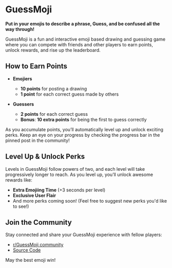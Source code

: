# GuessMoji

**Put in your emojis to describe a phrase, Guess, and be confused all the way through!**

GuessMoji is a fun and interactive emoji based drawing and guessing game where you can compete with friends and other players to earn points, unlock rewards, and rise up the leaderboard.

## How to Earn Points

- **Emojiers**

  - **10 points** for posting a drawing
  - **1 point** for each correct guess made by others

- **Guessers**
  - **2 points** for each correct guess
  - **Bonus**: **10 extra points** for being the first to guess correctly

As you accumulate points, you’ll automatically level up and unlock exciting perks. Keep an eye on your progress by checking the progress bar in the pinned post in the community!

## Level Up & Unlock Perks

Levels in GuessMoji follow powers of two, and each level will take progressively longer to reach. As you level up, you’ll unlock awesome rewards like:

- **Extra Emojiing Time** (+3 seconds per level)
- **Exclusive User Flair**
- And more perks coming soon! (Feel free to suggest new perks you'd like to see!)

## Join the Community

Stay connected and share your GuessMoji experience with fellow players:

- [r/GuessMoji community](https://www.reddit.com/r/GuessMoji/)
- [Source Code](https://github.com/wuvi5054/GuessMoji)

May the best emoji win!
